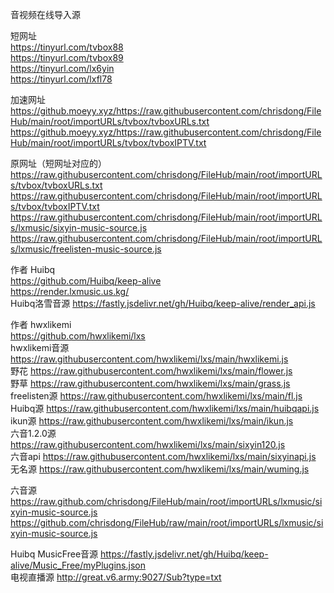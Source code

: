 音视频在线导入源  

短网址  
https://tinyurl.com/tvbox88  
https://tinyurl.com/tvbox89  
https://tinyurl.com/lx6yin  
https://tinyurl.com/lxfl78  

加速网址  
https://github.moeyy.xyz/https://raw.githubusercontent.com/chrisdong/FileHub/main/root/importURLs/tvbox/tvboxURLs.txt  
https://github.moeyy.xyz/https://raw.githubusercontent.com/chrisdong/FileHub/main/root/importURLs/tvbox/tvboxIPTV.txt  

原网址（短网址对应的）  
https://raw.githubusercontent.com/chrisdong/FileHub/main/root/importURLs/tvbox/tvboxURLs.txt  
https://raw.githubusercontent.com/chrisdong/FileHub/main/root/importURLs/tvbox/tvboxIPTV.txt  
https://raw.githubusercontent.com/chrisdong/FileHub/main/root/importURLs/lxmusic/sixyin-music-source.js  
https://raw.githubusercontent.com/chrisdong/FileHub/main/root/importURLs/lxmusic/freelisten-music-source.js    

作者 Huibq  
https://github.com/Huibq/keep-alive    
https://render.lxmusic.us.kg/  
Huibq洛雪音源 https://fastly.jsdelivr.net/gh/Huibq/keep-alive/render_api.js  

作者 hwxlikemi  
https://github.com/hwxlikemi/lxs  
hwxlikemi音源 https://raw.githubusercontent.com/hwxlikemi/lxs/main/hwxlikemi.js   
野花 https://raw.githubusercontent.com/hwxlikemi/lxs/main/flower.js  
野草 https://raw.githubusercontent.com/hwxlikemi/lxs/main/grass.js  
freelisten源 https://raw.githubusercontent.com/hwxlikemi/lxs/main/fl.js  
Huibq源 https://raw.githubusercontent.com/hwxlikemi/lxs/main/huibqapi.js  
ikun源 https://raw.githubusercontent.com/hwxlikemi/lxs/main/ikun.js  
六音1.2.0源 https://raw.githubusercontent.com/hwxlikemi/lxs/main/sixyin120.js  
六音api https://raw.githubusercontent.com/hwxlikemi/lxs/main/sixyinapi.js  
无名源 https://raw.githubusercontent.com/hwxlikemi/lxs/main/wuming.js  

六音源  
https://raw.github.com/chrisdong/FileHub/main/root/importURLs/lxmusic/sixyin-music-source.js  
https://github.com/chrisdong/FileHub/raw/main/root/importURLs/lxmusic/sixyin-music-source.js

Huibq MusicFree音源 https://fastly.jsdelivr.net/gh/Huibq/keep-alive/Music_Free/myPlugins.json  
电视直播源 http://great.v6.army:9027/Sub?type=txt  
